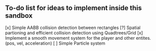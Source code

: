 ## To-do list for ideas to implement inside this sandbox

[x] Simple AABB collision detection between rectangles
[?] Spatial partioning and efficient collision detection using Quadtrees/Grid
[x] Implement a smooth movement system for the player and other entites. (pos, vel, acceleration)
[ ] Simple Particle system







